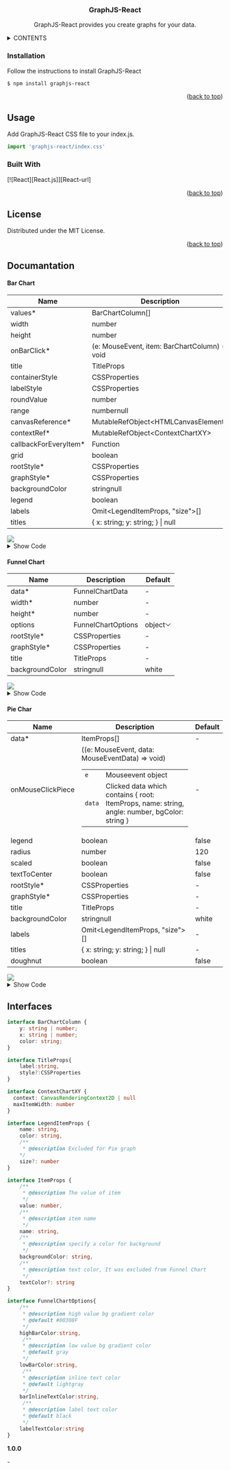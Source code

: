 <a name="readme-top"></a>
<br />
<div align="center">
  <h3 align="center">GraphJS-React</h3>

  <p align="center">
    GraphJS-React provides you create graphs for your data.
  </p>
</div>



<!-- TABLE OF CONTENTS -->
<details>
  <summary>CONTENTS</summary>
  <ol>
    <li>
      <a href="#installation">Installation</a>
    </li>
    <li>
      <a href="#usage">Usage</a>
      <ul>
        <li><a href="#show-your-toast">Show Your Data On Graphs</a></li>
        <li><a href="#properties">Properties</a></li>
      </ul>
    </li>
    <li><a href="#built-with">Built With</a></li>
    <li><a href="#license">License</a></li>
  </ol>
</details>

### Installation

Follow the instructions to install GraphJS-React

```
$ npm install graphjs-react
```

<p align="right">(<a href="#readme-top">back to top</a>)</p>

## Usage

Add GraphJS-React CSS file to your index.js.
```jsx
import 'graphjs-react/index.css'
```

### Built With

[![React][React.js]][React-url]

<p align="right">(<a href="#readme-top">back to top</a>)</p>


<!-- LICENSE -->
## License

Distributed under the MIT License.

<p align="right">(<a href="#readme-top">back to top</a>)</p>

<!-- DOCUMANTATION -->
## Documantation
<h4>Bar Chart</h4>
<table class="docblock-argstable sb-unstyled css-v2ifgj">
<thead class="docblock-argstable-head"><tr><th><span>Name</span></th><th><span>Description</span></th><th><span>Default</span></th></tr></thead><tbody class="docblock-argstable-body"><tr><td class="css-4lbn0a"><span class="css-in3yi3">values</span><span title="Required" class="css-1ywjlcj">*</span></td><td><div class="css-1f9domv"><span class="css-o1d7ko">BarChartColumn[]</span></div></td><td><span>-</span></td></tr><tr><td class="css-4lbn0a"><span class="css-in3yi3">width</span></td><td><div class="css-1f9domv"><div class="css-13nzt7e"><span class="css-o1d7ko">number</span></div></div></td><td><div class="css-13nzt7e"><span class="css-o1d7ko">500</span></div></td></tr><tr><td class="css-4lbn0a"><span class="css-in3yi3">height</span></td><td><div class="css-1f9domv"><div class="css-13nzt7e"><span class="css-o1d7ko">number</span></div></div></td><td><div class="css-13nzt7e"><span class="css-o1d7ko">1200</span></div></td></tr><tr><td class="css-4lbn0a"><span class="css-in3yi3">onBarClick</span><span title="Required" class="css-1ywjlcj">*</span></td><td><div class="css-1f9domv"><span class="css-o1d7ko">(e: MouseEvent, item: BarChartColumn) =&gt; void</span></div></td><td><span>-</span></td></tr><tr><td class="css-4lbn0a"><span class="css-in3yi3">title</span></td><td><div class="css-1f9domv"><div class="css-13nzt7e"><span class="css-o1d7ko">TitleProps</span></div></div></td><td><span>-</span></td></tr><tr><td class="css-4lbn0a"><span class="css-in3yi3">containerStyle</span></td><td><div class="css-1f9domv"><div class="css-13nzt7e"><span class="css-o1d7ko">CSSProperties</span></div></div></td><td><span>-</span></td></tr><tr><td class="css-4lbn0a"><span class="css-in3yi3">labelStyle</span></td><td><div class="css-1f9domv"><div class="css-13nzt7e"><span class="css-o1d7ko">CSSProperties</span></div></div></td><td><span>-</span></td></tr><tr><td class="css-4lbn0a"><span class="css-in3yi3">roundValue</span></td><td><div class="css-1f9domv"><div class="css-13nzt7e"><span class="css-o1d7ko">number</span></div></div></td><td><span>-</span></td></tr><tr><td class="css-4lbn0a"><span class="css-in3yi3">range</span></td><td><div class="css-1f9domv"><div class="css-13nzt7e"><span class="css-o1d7ko">number</span><span class="css-o1d7ko">null</span></div></div></td><td><span>-</span></td></tr><tr><td class="css-4lbn0a"><span class="css-in3yi3">canvasReference</span><span title="Required" class="css-1ywjlcj">*</span></td><td><div class="css-1f9domv"><span class="css-o1d7ko">MutableRefObject&lt;HTMLCanvasElement&gt;</span></div></td><td><span>-</span></td></tr><tr><td class="css-4lbn0a"><span class="css-in3yi3">contextRef</span><span title="Required" class="css-1ywjlcj">*</span></td><td><div class="css-1f9domv"><span class="css-o1d7ko">MutableRefObject&lt;ContextChartXY&gt;</span></div></td><td><span>-</span></td></tr><tr><td class="css-4lbn0a"><span class="css-in3yi3">callbackForEveryItem</span><span title="Required" class="css-1ywjlcj">*</span></td><td><div class="css-1f9domv"><div class="css-13nzt7e"><span class="css-o1d7ko">Function</span></div></div></td><td><span>-</span></td></tr><tr><td class="css-4lbn0a"><span class="css-in3yi3">grid</span></td><td><div class="css-1f9domv"><div class="css-13nzt7e"><span class="css-o1d7ko">boolean</span></div></div></td><td><div class="css-13nzt7e"><span class="css-o1d7ko">true</span></div></td></tr><tr><td class="css-4lbn0a"><span class="css-in3yi3">rootStyle</span><span title="Required" class="css-1ywjlcj">*</span></td><td><div class="css-1f9domv"><div class="css-13nzt7e"><span class="css-o1d7ko">CSSProperties</span></div></div></td><td><span>-</span></td></tr><tr><td class="css-4lbn0a"><span class="css-in3yi3">graphStyle</span><span title="Required" class="css-1ywjlcj">*</span></td><td><div class="css-1f9domv"><div class="css-13nzt7e"><span class="css-o1d7ko">CSSProperties</span></div></div></td><td><span>-</span></td></tr><tr><td class="css-4lbn0a"><span class="css-in3yi3">backgroundColor</span></td><td><div class="css-1f9domv"><div class="css-13nzt7e"><span class="css-o1d7ko">string</span><span class="css-o1d7ko">null</span></div></div></td><td><div class="css-13nzt7e"><span class="css-o1d7ko">white</span></div></td></tr><tr><td class="css-4lbn0a"><span class="css-in3yi3">legend</span></td><td><div class="css-1f9domv"><div class="css-13nzt7e"><span class="css-o1d7ko">boolean</span></div></div></td><td><div class="css-13nzt7e"><span class="css-o1d7ko">true</span></div></td></tr><tr><td class="css-4lbn0a"><span class="css-in3yi3">labels</span></td><td><div class="css-1f9domv"><span class="css-o1d7ko">Omit&lt;LegendItemProps, "size"&gt;[]</span></div></td><td><span>-</span></td></tr><tr><td class="css-4lbn0a"><span class="css-in3yi3">titles</span></td><td><div class="css-1f9domv"><span class="css-o1d7ko">{ x: string; y: string; } | null</span></div></td><td><span>-</span></td></tr></tbody></table>
<img src="./images/barchar-example.jpg">
<details>
  <summary>Show Code</summary>
  
  ```typescript
 <BarChart
  height={400}
  onBarClick={() => {}}
  values={[
    {
      color: 'rgb(110,221,234)',
      x: 'Ocak',
      y: -68
    },
    {
      color: 'rgb(106,226,126)',
      x: 'Şubat',
      y: -54
    },
    {
      color: 'rgb(154,222,111)',
      x: 'Mart',
      y: -37
    },
    {
      color: 'rgb(126,187,225)',
      x: 'Nisan',
      y: 56
    },
    {
      color: 'rgb(156,206,128)',
      x: 'Mayıs',
      y: 83
    },
    {
      color: 'rgb(116,245,247)',
      x: 'Haziran',
      y: -78
    },
    {
      color: 'rgb(235,196,136)',
      x: 'Temmuz',
      y: 30
    },
    {
      color: 'rgb(186,117,243)',
      x: 'Ağustos',
      y: 75
    },
    {
      color: 'rgb(221,157,208)',
      x: 'Eylül',
      y: -63
    },
    {
      color: 'rgb(252,122,106)',
      x: 'Ekim',
      y: 10
    },
    {
      color: 'rgb(193,139,193)',
      x: 'Kasım',
      y: 27
    },
    {
      color: 'rgb(254,173,150)',
      x: 'Aralık',
      y: -52
    }
  ]}
  width={400}
    />
  ```
</details>
<h4>Funnel Chart</h4>
<table class="docblock-argstable sb-unstyled css-v2ifgj"><thead class="docblock-argstable-head"><tr><th><span>Name</span></th><th><span>Description</span></th><th><span>Default</span></th></tr></thead><tbody class="docblock-argstable-body"><tr><td class="css-4lbn0a"><span class="css-in3yi3">data</span><span title="Required" class="css-1ywjlcj">*</span></td><td><div class="css-1f9domv"><div class="css-13nzt7e"><span class="css-o1d7ko">FunnelChartData</span></div></div></td><td><span>-</span></td></tr><tr><td class="css-4lbn0a"><span class="css-in3yi3">width</span><span title="Required" class="css-1ywjlcj">*</span></td><td><div class="css-1f9domv"><div class="css-13nzt7e"><span class="css-o1d7ko">number</span></div></div></td><td><span>-</span></td></tr><tr><td class="css-4lbn0a"><span class="css-in3yi3">height</span><span title="Required" class="css-1ywjlcj">*</span></td><td><div class="css-1f9domv"><div class="css-13nzt7e"><span class="css-o1d7ko">number</span></div></div></td><td><span>-</span></td></tr><tr><td class="css-4lbn0a"><span class="css-in3yi3">options</span></td><td><div class="css-1f9domv"><div class="css-13nzt7e"><span class="css-o1d7ko">FunnelChartOptions</span></div></div></td><td><div class="css-c3junj"><div class="sbdocs-expandable css-dxn7z0"><span>object</span><svg viewBox="0 0 14 14" width="14px" height="14px" class="css-18fo1wt"><path d="m1.15 5.6 5.5 5.5c.2.2.5.2.7 0l5.5-5.5a.5.5 0 0 0-.7-.7L7 10.04 1.85 4.9a.5.5 0 1 0-.7.7Z"></path></svg></div></div></td></tr><tr><td class="css-4lbn0a"><span class="css-in3yi3">rootStyle</span><span title="Required" class="css-1ywjlcj">*</span></td><td><div class="css-1f9domv"><div class="css-13nzt7e"><span class="css-o1d7ko">CSSProperties</span></div></div></td><td><span>-</span></td></tr><tr><td class="css-4lbn0a"><span class="css-in3yi3">graphStyle</span><span title="Required" class="css-1ywjlcj">*</span></td><td><div class="css-1f9domv"><div class="css-13nzt7e"><span class="css-o1d7ko">CSSProperties</span></div></div></td><td><span>-</span></td></tr><tr><td class="css-4lbn0a"><span class="css-in3yi3">title</span></td><td><div class="css-1f9domv"><div class="css-13nzt7e"><span class="css-o1d7ko">TitleProps</span></div></div></td><td><span>-</span></td></tr><tr><td class="css-4lbn0a"><span class="css-in3yi3">backgroundColor</span></td><td><div class="css-1f9domv"><div class="css-13nzt7e"><span class="css-o1d7ko">string</span><span class="css-o1d7ko">null</span></div></div></td><td><div class="css-13nzt7e"><span class="css-o1d7ko">white</span></div></td></tr></tbody></table>

<img src="./images/funnel-chart.jpg">
<details>
  <summary>Show Code</summary>
  
  ```typescript
<FunnelChart
  data={[
    {
      backgroundColor: 'lightgreen',
      name: 'Agdfgggggggggggggggggggggggg',
      value: 999
    },
    {
      backgroundColor: 'green',
      name: 'B',
      value: 168
    },
    {
      backgroundColor: 'yellow',
      name: 'E',
      value: 114
    },
    {
      backgroundColor: 'red',
      name: 'C',
      value: 93
    },
    {
      backgroundColor: 'black',
      name: 'D',
      value: 32
    }
  ]}
  height={500}
  width={500}
/>
  ```
</details>

<h4>Pie Char</h4>
<table class="docblock-argstable sb-unstyled css-v2ifgj"><thead class="docblock-argstable-head"><tr><th><span>Name</span></th><th><span>Description</span></th><th><span>Default</span></th></tr></thead><tbody class="docblock-argstable-body"><tr><td class="css-4lbn0a"><span class="css-in3yi3">data</span><span title="Required" class="css-1ywjlcj">*</span></td><td><div class="css-1f9domv"><span class="css-o1d7ko">ItemProps[]</span></div></td><td><span>-</span></td></tr><tr><td class="css-4lbn0a"><span class="css-in3yi3">onMouseClickPiece</span></td><td><div class="css-18q7sb7"><span class="css-o1d7ko">((e: MouseEvent, data: MouseEventData) =&gt; void)</span></div><table class="css-3nr4py"><tbody><tr><td><code>e</code></td><td>Mouseevent object</td></tr><tr><td><code>data</code></td><td>Clicked data which contains {
    root: ItemProps,
    name: string,
    angle: number,
    bgColor: string
}</td></tr></tbody></table></td><td><span>-</span></td></tr><tr><td class="css-4lbn0a"><span class="css-in3yi3">legend</span></td><td><div class="css-1f9domv"><div class="css-13nzt7e"><span class="css-o1d7ko">boolean</span></div></div></td><td><div class="css-13nzt7e"><span class="css-o1d7ko">false</span></div></td></tr><tr><td class="css-4lbn0a"><span class="css-in3yi3">radius</span></td><td><div class="css-1f9domv"><div class="css-13nzt7e"><span class="css-o1d7ko">number</span></div></div></td><td><div class="css-13nzt7e"><span class="css-o1d7ko">120</span></div></td></tr><tr><td class="css-4lbn0a"><span class="css-in3yi3">scaled</span></td><td><div class="css-1f9domv"><div class="css-13nzt7e"><span class="css-o1d7ko">boolean</span></div></div></td><td><div class="css-13nzt7e"><span class="css-o1d7ko">false</span></div></td></tr><tr><td class="css-4lbn0a"><span class="css-in3yi3">textToCenter</span></td><td><div class="css-1f9domv"><div class="css-13nzt7e"><span class="css-o1d7ko">boolean</span></div></div></td><td><div class="css-13nzt7e"><span class="css-o1d7ko">false</span></div></td></tr><tr><td class="css-4lbn0a"><span class="css-in3yi3">rootStyle</span><span title="Required" class="css-1ywjlcj">*</span></td><td><div class="css-1f9domv"><div class="css-13nzt7e"><span class="css-o1d7ko">CSSProperties</span></div></div></td><td><span>-</span></td></tr><tr><td class="css-4lbn0a"><span class="css-in3yi3">graphStyle</span><span title="Required" class="css-1ywjlcj">*</span></td><td><div class="css-1f9domv"><div class="css-13nzt7e"><span class="css-o1d7ko">CSSProperties</span></div></div></td><td><span>-</span></td></tr><tr><td class="css-4lbn0a"><span class="css-in3yi3">title</span></td><td><div class="css-1f9domv"><div class="css-13nzt7e"><span class="css-o1d7ko">TitleProps</span></div></div></td><td><span>-</span></td></tr><tr><td class="css-4lbn0a"><span class="css-in3yi3">backgroundColor</span></td><td><div class="css-1f9domv"><div class="css-13nzt7e"><span class="css-o1d7ko">string</span><span class="css-o1d7ko">null</span></div></div></td><td><div class="css-13nzt7e"><span class="css-o1d7ko">white</span></div></td></tr><tr><td class="css-4lbn0a"><span class="css-in3yi3">labels</span></td><td><div class="css-1f9domv"><span class="css-o1d7ko">Omit&lt;LegendItemProps, "size"&gt;[]</span></div></td><td><span>-</span></td></tr><tr><td class="css-4lbn0a"><span class="css-in3yi3">titles</span></td><td><div class="css-1f9domv"><span class="css-o1d7ko">{ x: string; y: string; } | null</span></div></td><td><span>-</span></td></tr><tr><td class="css-4lbn0a"><span class="css-in3yi3">doughnut</span></td><td><div class="css-1f9domv"><div class="css-13nzt7e"><span class="css-o1d7ko">boolean</span></div></div></td><td><div class="css-13nzt7e"><span class="css-o1d7ko">false</span></div></td></tr></tbody></table>
<img src="./images/pie-chart.jpg">
<details>
<summary>Show Code</summary>
  
```typescript
  <Pie
  data={[
    {
      backgroundColor: 'lightgreen',
      name: 'K',
      textColor: 'white',
      value: 136
    },
    {
      backgroundColor: 'green',
      name: 'B',
      textColor: 'yellow',
      value: 85
    },
    {
      backgroundColor: 'red',
      name: 'C',
      textColor: 'white',
      value: 53
    },
    {
      backgroundColor: 'black',
      name: 'D',
      textColor: 'white',
      value: 22
    },
    {
      backgroundColor: 'yellow',
      name: 'E',
      textColor: 'black',
      value: 30
    }
  ]}
  legend
  onMouseClickPiece={() => {}}
/>
```

</details>
  
<!-- INTERFACES -->

## Interfaces

```typescript
interface BarChartColumn {
    y: string | number;
    x: string | number;
    color: string;
}
```

```typescript
interface TitleProps{
    label:string,
    style?:CSSProperties
}
```

```typescript
interface ContextChartXY {
  context: CanvasRenderingContext2D | null
  maxItemWidth: number
}
```

```typescript
interface LegendItemProps {
    name: string,
    color: string,
    /**
     * @description Excluded for Pie graph
    */
    size?: number
}
```

```typescript
interface ItemProps {
    /**
     * @description The value of item
     */
    value: number,
    /**
     * @description item name
     */
    name: string,
    /**
     * @description specify a color for background
     */
    backgroundColor: string,
    /**
     * @description text color, It was excluded from Funnel Chart
     */
    textColor?: string
}
```

```typescript
interface FunnelChartOptions{
    /**
     * @description high value bg gradient color
     * @default #00308F
     */
    highBarColor:string,
     /**
     * @description low value bg gradient color
     * @default gray
     */
    lowBarColor:string,
     /**
     * @description inline text color
     * @default lightgray
     */
    barInlineTextColor:string,
     /**
     * @description label text color
     * @default black
     */
    labelTextColor:string
}
```

<!-- SOME VERSIONS INFO -->

<div>
 <b>1.0.0</b></br>
 <p>- </p>
</div>


